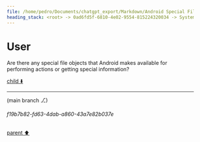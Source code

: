 ```yaml
---
file: /home/pedro/Documents/chatgpt_export/Markdown/Android Special File Objects.md
heading_stack: <root> -> 0ad6fd5f-6810-4e02-9554-815224320034 -> System -> 5813abb3-bc8f-4116-a4aa-0e0986508a91 -> System -> aaa2b7d1-41d5-4e04-9a47-4d88c4e6cc50 -> User -> 69acab58-9f38-48e0-83b1-285e483e7e67 -> Assistant -> aaa21991-06a5-4043-9e92-42d41a412bcf -> User
---
```

# User

Are there any special file objects that Android makes available for performing actions or getting special information?

[child ⬇️](#f19b7b82-fd63-4dab-a860-43a7e82b037e)

---

(main branch ⎇)
###### f19b7b82-fd63-4dab-a860-43a7e82b037e
[parent ⬆️](#aaa21991-06a5-4043-9e92-42d41a412bcf)
